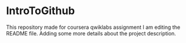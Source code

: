 # IntroToGithub
This repository made for coursera qwiklabs assignment 
I am editing the README file. Adding some more details about the project description.
